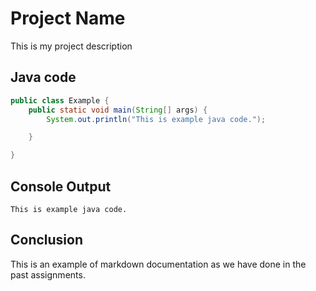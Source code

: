 # Project Name
This is my project description

## Java code
```java
public class Example {
	public static void main(String[] args) {
		System.out.println("This is example java code.");

	}

}
```

## Console Output
```
This is example java code.
```

## Conclusion
This is an example of markdown documentation as we have done in the past assignments.
